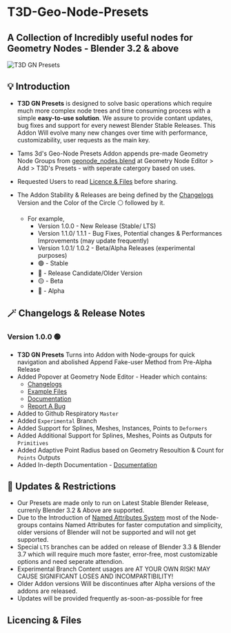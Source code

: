 # T3D-Geo-Node-Presets
## A Collection of Incredibly useful nodes for Geometry Nodes - Blender 3.2 & above

![T3D GN Presets](https://user-images.githubusercontent.com/106262964/173188615-21216a7b-6e8b-4319-bf33-954b940ac4b5.png)

## :bulb: Introduction

- **T3D GN Presets** is designed to solve basic operations which require much more complex node trees and time consuming process with a simple **easy-to-use solution**. We assure to provide contant updates, bug fixes and support for every newest Blender Stable Releases. This Addon Will evolve many new changes over time with performance, customizability, user requests as the main key. 

- Tams 3d's Geo-Node Presets Addon appends pre-made Geometry Node Groups from [geonode_nodes.blend](https://github.com/Tams3d/T3D-Geo-Node-Presets) at Geometry Node Editor > Add > T3D's Presets - with seperate catergory based on uses.
- Requested Users to read [Licence & Files]() before sharing.

- The Addon Stability & Releases are being defined by the [Changelogs](https://github.com/Tams3d/T3D-GN-Presets/edit/Master/README.md#magic_wand-changelogs) Version and the Color of the Circle :white_circle: followed by it.
  - For example, 
    - Version 1.0.0 - New Release (Stable/ LTS)
    - Version 1.1.0/ 1.1.1 - Bug Fixes, Potential changes & Performances Improvements (may update frequently)
    - Version 1.0.1/ 1.0.2 - Beta/Alpha Releases (experimental purposes)
    -  :green_circle: - Stable
    -  :large_blue_circle: - Release Candidate/Older Version
    -  :yellow_circle: - Beta
    -  :red_circle: - Alpha

## :magic_wand: Changelogs & Release Notes

  ### Version 1.0.0 :green_circle:

  - **T3D GN Presets** Turns into Addon with Node-groups for quick navigation and abolished Append Fake-user Method from Pre-Alpha Release
  - Added Popover at Geometry Node Editor - Header which contains:
     * [Changelogs](https://github.com/Tams3d/T3D-GN-Presets/edit/Master/README.md#magic_wand-changelogs)
     * [Example Files](https://github.com/Tams3d/T3D-GN-Presets/discussions/categories/example-files)
     * [Documentation]()
     * [Report A Bug](https://github.com/Tams3d/T3D-GN-Presets/issues)
  - Added to Github Respiratory `Master`
  - Added `Experimental` Branch
  - Added Support for Splines, Meshes, Instances, Points to `Deformers`
  - Added Additional Support for Splines, Meshes, Points as Outputs for `Primitives`
  - Added Adaptive Point Radius based on Geometry Resoultion & Count for `Points` Outputs
  - Added In-depth Documentation - [Documentation]()


## :link: Updates & Restrictions

- Our Presets are made only to run on Latest Stable Blender Release, currenly Blender 3.2 & Above are supported.
- Due to the Introduction of [Named Attributes System](https://developer.blender.org/T91742) most of the Node-groups contains Named Attributes for faster computation and simplicity, older versions of Blender will not be supported and will not get supported.
- Special `LTS` branches can be added on release of Blender 3.3 & Blender 3.7 which will require much more faster, error-free, most customizable options and need seperate attendion.
- Experimental Branch Content usages are AT YOUR OWN RISK! MAY CAUSE SIGNIFICANT LOSES AND INCOMPARTIBILITY!
- Older Addon versions Will be discontinues after Alpha versions of the addons are released.
- Updates will be provided frequently as-soon-as-possible for free 

## Licencing & Files
 
